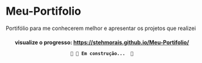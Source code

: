 # Meu-Portifolio
 Portifólio para me conhecerem melhor e apresentar os projetos que realizei

<h4 align="center"> 

visualize o progresso: https://stehmorais.github.io/Meu-Portifolio/

	🚧 🚀 Em construção...  🚧
</h4>
